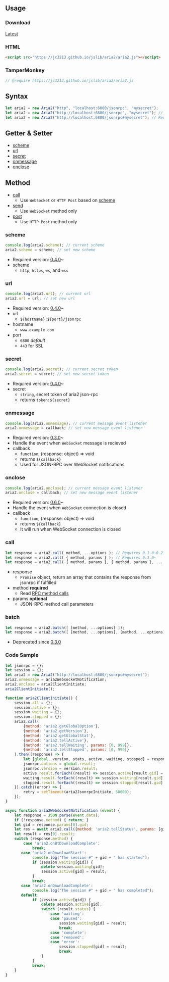 ## Usage

### Download
[Latest](https://jc3213.github.io/jslib/aria2/aria2.js)

### HTML
```HTML
<script src="https://jc3213.github.io/jslib/aria2/aria2.js"></script>
```

### TamperMonkey
```javascript
// @require https://jc3213.github.io/jslib/aria2/aria2.js
```

## Syntax
```javascript
let aria2 = new Aria2("http", "localhost:6800/jsonrpc", "mysecret");
let aria2 = new Aria2("http://localhost:6800/jsonrpc", "mysecret"); // Requires 0.5.0~
let aria2 = new Aria2("http://localhost:6800/jsonrpc#mysecret"); // Requires 0.5.0~
```

## Getter & Setter
- [scheme](#scheme)
- [url](#url)
- [secret](#secret)
- [onmessage](#onmessage)
- [onclose](#onclose)

## Method
- [call](#call)
    - Use `WebSocket` or `HTTP Post` based on [scheme](#scheme)
- [send](#call)
    - Use `WebSocket` method only
- [post](#call)
    - Use `HTTP Post` method only

### scheme
```javascript
console.log(aria2.scheme); // current scheme
aria2.scheme = scheme; // set new scheme
```
- Required version: [0.4.0](https://jc3213.github.io/jslib/aria2/archived/aria2_0.4.0.js)~
- scheme
    - `http`, `https`, `ws`, and `wss`

### url
```javascript
console.log(aria2.url); // current url
aria2.url = url; // set new url
```
- Required version: [0.4.0](https://jc3213.github.io/jslib/aria2/archived/aria2_0.4.0.js)~
- url
    - `${hostname}:${port}/jsonrpc`
- hostname
    - `www.example.com`
- port
    - `6800` *default*
    - `443` for SSL

### secret
```javascript
console.log(aria2.secret); // current secret token
aria2.secret = secret; // set new secret token
```
- Required version: [0.4.0](https://jc3213.github.io/jslib/aria2/archived/aria2_0.4.0.js)~
- secret
    - `string`, secret token of aria2 json-rpc
    - returns `token:${secret}`

### onmessage
```javascript
console.log(aria2.onmessage); // current message event listener
aria2.onmessage = callback; // set new message event listener
```
- Required version: [0.3.0](https://jc3213.github.io/jslib/aria2/archived/aria2_0.3.0.js)~
- Handle the event when `WebSocket` message is recieved
- callback
    - `function`, (response: object) => void
    - returns `${callback}`
    - Used for JSON-RPC over WebSocket notifications

### onclose
```javascript
console.log(aria2.onclose); // current message event listener
aria2.onclose = callback; // set new message event listener
```
- Required version: [0.6.0](https://jc3213.github.io/jslib/aria2/archived/aria2_0.6.0.js)~
- Handle the event when `WebSocket` connection is closed
- callback
    - `function`, (response: object) => void
    - returns `${callback}`
    - It will run when WebSocket connection is closed

### call
```javascript
let response = aria2.call( method, ...options ); // Requires 0.1.0~0.2.0
let response = aria2.call( { method, params } ); // Requires 0.3.0~
let response = aria2.call( { method, params }, { method, params }, ..., { method, params } ); // Requires 0.3.0~
```
- response
    - `Promise` object, return an array that contains the response from jsonrpc if fulfilled
- method **required**
    - Read [RPC method calls](https://aria2.github.io/manual/en/html/aria2c.html#methods)
- params **optional**
    - JSON-RPC method call parameters
 
### batch
```javascript
let response = aria2.batch([ [method, ...options] ]);
let response = aria2.batch([ [method, ...options], [method, ...options] ]);
```
- Deprecated since [0.3.0](https://jc3213.github.io/jslib/aria2/archived/aria2_0.3.0.js)

### Code Sample
```javascript
let jsonrpc = {};
let session = {};
let aria2 = new Aria2("http://localhost:6800/jsonrpc#mysecret");
aria2.onmessage = aria2WebsocketNotification;
aria2.onclose = aria2ClientInitiate;
aria2ClientInitiate();

function aria2ClientInitiate() {
    session.all = {};
    session.active = {};
    session.waiting = {};
    session.stopped = {};
    aria2.call(
        {method: 'aria2.getGlobalOption'},
        {method: 'aria2.getVersion'},
        {method: 'aria2.getGlobalStat'},
        {method: 'aria2.tellActive'},
        {method: 'aria2.tellWaiting', params: [0, 999]},
        {method: 'aria2.tellStopped', params: [0, 999]}
    ).then((response) => {
        let [global, version, stats, active, waiting, stopped] = response;
        jsonrpc.options = global.result;
        jsonrpc.version = version.result;
        active.result.forEach((result) => session.active[result.gid] = session.all[result.gid] = result);
        waiting.result.forEach((result) => session.waiting[result.gid] = session.all[result.gid] = result);
        stopped.result.forEach((result) => session.stopped[result.gid] = session.all[result.gid] = result);
    }).catch((error) => {
        retry = setTimeout(aria2JsonrpcInitiate, 50000);
    });
}

async function aria2WebsocketNotification (event) {
    let response = JSON.parse(event.data);
    if (!response.method) { return; }
    let gid = response.params[0].gid;
    let res = await aria2.call({method: 'aria2.tellStatus', params: [gid]});
    let result = res[0].result;
    switch (response.method) {
        case 'aria2.onBtDownloadComplete':
            break;
       case 'aria2.onDownloadStart':
            console.log("The session #" + gid + " has started");
            if (session.waiting[gid]) {
                delete session.waiting[gid];
                session.active[gid] = result;
            }
            break;
       case 'aria2.onDownloadComplete':
            console.log("The session #" + gid + " has completed");
       default:
            if (session.active[gid]) {
                delete session.active[gid];
                switch (result.status) {
                    case 'waiting':
                    case 'paused':
                        session.waiting[gid] = result;
                        break;
                    case 'complete':
                    case 'removed':
                    case 'error':
                        session.stopped[gid] = result;
                        break;
                }
            }
            break;
    }
}
```
